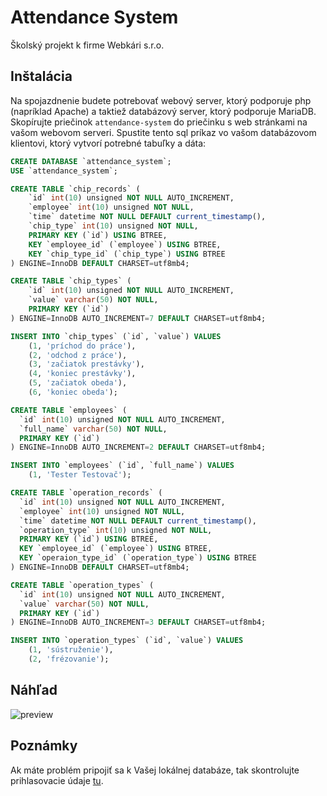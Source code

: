 # Attendance System
Školský projekt k firme Webkári s.r.o.

## Inštalácia
Na spojazdnenie budete potrebovať webový server, ktorý podporuje php (napríklad Apache) a taktiež databázový server, ktorý podporuje MariaDB.
Skopírujte priečinok `attendance-system` do priečinku s web stránkami na vašom webovom serveri.
Spustite tento sql príkaz vo vašom databázovom klientovi, ktorý vytvorí potrebné tabuľky a dáta:
```sql
CREATE DATABASE `attendance_system`;
USE `attendance_system`;

CREATE TABLE `chip_records` (
    `id` int(10) unsigned NOT NULL AUTO_INCREMENT,
    `employee` int(10) unsigned NOT NULL,
    `time` datetime NOT NULL DEFAULT current_timestamp(),
    `chip_type` int(10) unsigned NOT NULL,
    PRIMARY KEY (`id`) USING BTREE,
    KEY `employee_id` (`employee`) USING BTREE,
    KEY `chip_type_id` (`chip_type`) USING BTREE
) ENGINE=InnoDB DEFAULT CHARSET=utf8mb4;

CREATE TABLE `chip_types` (
    `id` int(10) unsigned NOT NULL AUTO_INCREMENT,
    `value` varchar(50) NOT NULL,
    PRIMARY KEY (`id`)
) ENGINE=InnoDB AUTO_INCREMENT=7 DEFAULT CHARSET=utf8mb4;

INSERT INTO `chip_types` (`id`, `value`) VALUES
	(1, 'príchod do práce'),
	(2, 'odchod z práce'),
	(3, 'začiatok prestávky'),
	(4, 'koniec prestávky'),
	(5, 'začiatok obeda'),
	(6, 'koniec obeda');

CREATE TABLE `employees` (
  `id` int(10) unsigned NOT NULL AUTO_INCREMENT,
  `full_name` varchar(50) NOT NULL,
  PRIMARY KEY (`id`)
) ENGINE=InnoDB AUTO_INCREMENT=2 DEFAULT CHARSET=utf8mb4;

INSERT INTO `employees` (`id`, `full_name`) VALUES
	(1, 'Tester Testovač');

CREATE TABLE `operation_records` (
  `id` int(10) unsigned NOT NULL AUTO_INCREMENT,
  `employee` int(10) unsigned NOT NULL,
  `time` datetime NOT NULL DEFAULT current_timestamp(),
  `operation_type` int(10) unsigned NOT NULL,
  PRIMARY KEY (`id`) USING BTREE,
  KEY `employee_id` (`employee`) USING BTREE,
  KEY `operaion_type_id` (`operation_type`) USING BTREE
) ENGINE=InnoDB DEFAULT CHARSET=utf8mb4;

CREATE TABLE `operation_types` (
  `id` int(10) unsigned NOT NULL AUTO_INCREMENT,
  `value` varchar(50) NOT NULL,
  PRIMARY KEY (`id`)
) ENGINE=InnoDB AUTO_INCREMENT=3 DEFAULT CHARSET=utf8mb4;

INSERT INTO `operation_types` (`id`, `value`) VALUES
	(1, 'sústruženie'),
	(2, 'frézovanie');
```

## Náhľad
![preview](https://user-images.githubusercontent.com/54020396/165819695-1421b1a3-32d6-468e-81a6-a2bc261e9fcd.png)

## Poznámky
Ak máte problém pripojiť sa k Vašej lokálnej databáze, tak skontrolujte prihlasovacie údaje [tu](https://github.com/MattR-bpr/Attendance-System/blob/main/attendance-system/api/db.php#L9).
